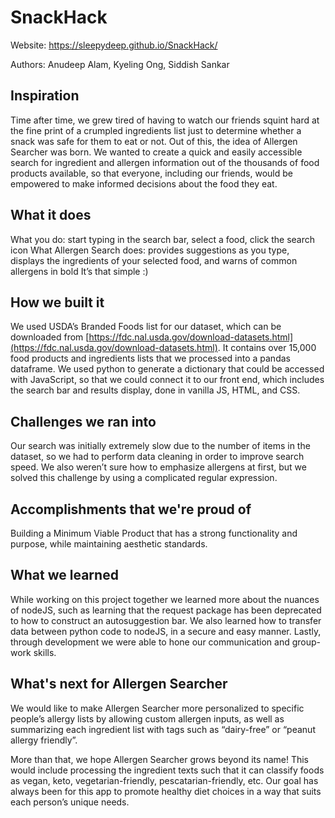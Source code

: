 # SnackHack
 
 Website: https://sleepydeep.github.io/SnackHack/
 
 Authors: Anudeep Alam, Kyeling Ong, Siddish Sankar
 
 ## Inspiration
Time after time, we grew tired of having to watch our friends squint hard at the fine print of a crumpled ingredients list just to determine whether a snack was safe for them to eat or not. Out of this, the idea of Allergen Searcher was born. We wanted to create a quick and easily accessible search for ingredient and allergen information out of the thousands of food products available, so that everyone, including our friends, would be empowered to make informed decisions about the food they eat.

## What it does
What you do: start typing in the search bar, select a food, click the search icon
What Allergen Search does: provides suggestions as you type, displays the ingredients of your selected food, and warns of common allergens in bold
It’s that simple :)

## How we built it
We used USDA’s Branded Foods list for our dataset, which can be downloaded from [https://fdc.nal.usda.gov/download-datasets.html](https://fdc.nal.usda.gov/download-datasets.html). It contains over 15,000 food products and ingredients lists that we processed into a pandas dataframe. We used python to generate a dictionary that could be accessed with JavaScript, so that we could connect it to our front end, which includes the search bar and results display, done in vanilla JS, HTML, and CSS.

## Challenges we ran into
Our search was initially extremely slow due to the number of items in the dataset, so we had to perform data cleaning in order to improve search speed. 
We also weren’t sure how to emphasize allergens at first, but we solved this challenge by using a complicated regular expression.

## Accomplishments that we're proud of
Building a Minimum Viable Product that has a strong functionality and purpose, while maintaining aesthetic standards.

## What we learned
While working on this project together we learned more about the nuances of nodeJS, such as learning that the request package has been deprecated to how to construct an autosuggestion bar. We also learned how to transfer data between python code to nodeJS, in a secure and easy manner. Lastly, through development we were able to hone our communication and group-work skills.

## What's next for Allergen Searcher
We would like to make Allergen Searcher more personalized to specific people’s allergy lists by allowing custom allergen inputs, as well as summarizing each ingredient list with tags such as “dairy-free” or “peanut allergy friendly”.

More than that, we hope Allergen Searcher grows beyond its name! This would include processing the ingredient texts such that it can classify foods as vegan, keto, vegetarian-friendly, pescatarian-friendly, etc. Our goal has always been for this app to promote healthy diet choices in a way that suits each person’s unique needs.
